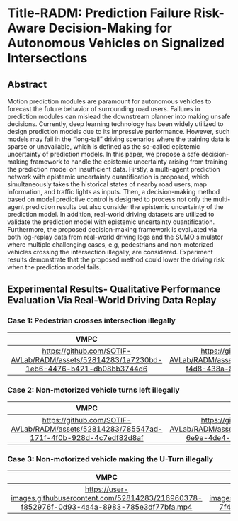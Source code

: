 # Title-RADM: Prediction Failure Risk-Aware Decision-Making for Autonomous Vehicles on Signalized Intersections
## Abstract
Motion prediction modules are paramount for autonomous vehicles to forecast the future behavior of surrounding road users. Failures in prediction modules can mislead the downstream planner into making unsafe decisions. Currently, deep learning technology has been widely utilized to design prediction models due to its impressive performance. However, such models may fail in the “long-tail” driving scenarios where the training data is sparse or unavailable, which is defined as the so-called epistemic uncertainty of prediction models. In this paper, we propose a safe decision-making framework to handle the epistemic uncertainty arising from training the prediction model on insufficient data. Firstly, a multi-agent prediction network with epistemic uncertainty quantification is proposed, which simultaneously takes the historical states of nearby road users, map information, and traffic lights as inputs. Then, a decision-making method based on model predictive control is designed to process not only the multi-agent prediction results but also consider the epistemic uncertainty of the prediction model. In addition, real-world driving datasets are utilized to validate the prediction model with epistemic uncertainty quantification. Furthermore, the proposed decision-making framework is evaluated via both log-replay data from real-world driving logs and the SUMO simulator where multiple challenging cases, e.g, pedestrians and non-motorized vehicles crossing the intersection illegally, are considered. Experiment results demonstrate that the proposed method could lower the driving risk when the prediction model fails.

## Experimental Results- Qualitative Performance Evaluation Via Real-World Driving Data Replay

### Case 1: Pedestrian crosses intersection illegally
VMPC |　RADM
:-------------------------:|:-------------------------:
https://github.com/SOTIF-AVLab/RADM/assets/52814283/1a7230bd-1eb6-4476-b421-db08bb3744d6 | https://github.com/SOTIF-AVLab/RADM/assets/52814283/30958c14-f4d8-438a-863e-0ca3b2b08b00

### Case 2: Non-motorized vehicle turns left illegally
VMPC |　RADM
:-------------------------:|:-------------------------:
https://github.com/SOTIF-AVLab/RADM/assets/52814283/785547ad-171f-4f0b-928d-4c7edf82d8af | https://github.com/SOTIF-AVLab/RADM/assets/52814283/b1496bd0-6e9e-4de4-b1ac-e7b22bd26ad2

### Case 3: Non-motorized vehicle making the U-Turn illegally

VMPC |　RADM
:-------------------------:|:-------------------------:
https://user-images.githubusercontent.com/52814283/216960378-f852976f-0d93-4a4a-8983-785e3df77bfa.mp4 | https://user-images.githubusercontent.com/52814283/216960436-7f45ecff-70d3-44c7-945a-61a9c73d67ba.mp4
